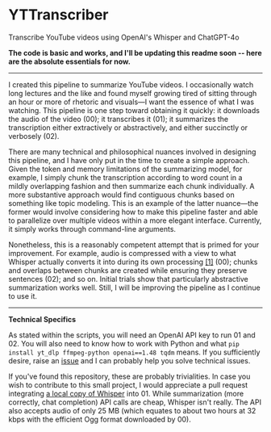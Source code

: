 # YTTranscriber

Transcribe YouTube videos using OpenAI's Whisper and ChatGPT-4o

**The code is basic and works, and I'll be updating this readme soon -- here are the absolute essentials for now.**

---

I created this pipeline to summarize YouTube videos. I occasionally watch long lectures and the like and found myself growing tired of sitting through an hour or more of rhetoric and visuals—I want the essence of what I was watching. This pipeline is one step toward obtaining it quickly: it downloads the audio of the video (00); it transcribes it (01); it summarizes the transcription either extractively or abstractively, and either succinctly or verbosely (02).

There are many technical and philosophical nuances involved in designing this pipeline, and I have only put in the time to create a simple approach. Given the token and memory limitations of the summarizing model, for example, I simply chunk the transcription according to word count in a mildly overlapping fashion and then summarize each chunk individually. A more substantive approach would find contiguous chunks based on something like topic modeling. This is an example of the latter nuance—the former would involve considering how to make this pipeline faster and able to parallelize over multiple videos within a more elegant interface. Currently, it simply works through command-line arguments.

Nonetheless, this is a reasonably competent attempt that is primed for your improvement. For example, audio is compressed with a view to what Whisper actually converts it into during its own processing [\[1\]](https://github.com/openai/whisper/discussions/870) (00); chunks and overlaps between chunks are created while ensuring they preserve sentences (02); and so on. Initial trials show that particularly abstractive summarization works well. Still, I will be improving the pipeline as I continue to use it.

---

**Technical Specifics**

As stated within the scripts, you will need an OpenAI API key to run 01 and 02. You will also need to know how to work with Python and what `pip install yt_dlp ffmpeg-python openai==1.48 tqdm` means. If you sufficiently desire, raise an [issue](https://github.com/nurmister/YTTranscriber/issues) and I can probably help you solve technical issues.

If you've found this repository, these are probably trivialities. In case you wish to contribute to this small project, I would appreciate a pull request integrating [a local copy of Whisper](https://github.com/openai/whisper) into 01. While summarization (more correctly, chat completion) API calls are cheap, Whisper isn't really. The API also accepts audio of only 25 MB (which equates to about two hours at 32 kbps with the efficient Ogg format downloaded by 00).

